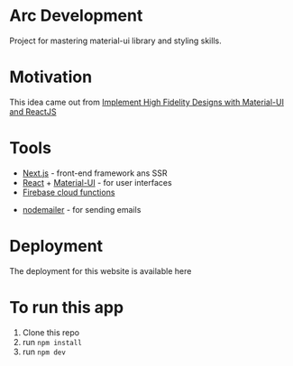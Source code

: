 # Arc Development

Project for mastering material-ui library and styling skills.

# Motivation

This idea came out from [Implement High Fidelity Designs with Material-UI and ReactJS](https://www.udemy.com/course/implement-high-fidelity-designs-with-material-ui-and-reactjs/)

# Tools
* [Next.js](https://nextjs.org/) - front-end framework ans SSR
* [React](https://es.reactjs.org/) + [Material-UI](https://material-ui.com/) - for user interfaces
* [Firebase cloud functions](https://firebase.google.com/products/functions?hl=es-419&gclid=CjwKCAjwzIH7BRAbEiwAoDxxTrNjFfXc2f8KKj3OPUxIH95XtiKTUSVZNHrLuy6y1SxzVY5yDf4XzxoCYBoQAvD_BwE) 
+ [nodemailer](https://nodemailer.com/about/) - for sending emails

# Deployment

The deployment for this website is available here

# To run this app
1. Clone this repo
2. run ```npm install```
2. run ```npm dev```
